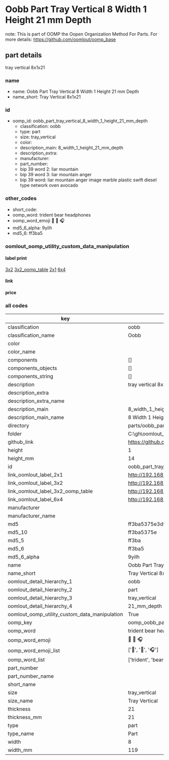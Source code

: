 # Oobb Part Tray Vertical 8 Width 1 Height 21 mm Depth  

note: This is part of OOMP the Oopen Organization Method For Parts. For more details: https://github.com/oomlout/oomp_base

##  part details
  



tray vertical 8x1x21



### name
* name: Oobb Part Tray Vertical 8 Width 1 Height 21 mm Depth
* name_short: Tray Vertical 8x1x21 
### id
* oomp_id: oobb_part_tray_vertical_8_width_1_height_21_mm_depth
  * classification: oobb
  * type: part
  * size: tray_vertical
  * color: 
  * description_main: 8_width_1_height_21_mm_depth
  * description_extra: 
  * manufacturer: 
  * part_number: 
  * bip 39 word 2: liar mountain
  * bip 39 word 3: liar mountain anger
  * bip 39 word: liar mountain anger image marble plastic swift diesel type network oven avocado

### other_codes
* short_code: 
* oomp_word: trident bear headphones
* oomp_word_emoji :trident: :bear: :headphones:
* md5_6_alpha: 9yilh
* md5_6: ff3ba5






### oomlout_oomp_utility_custom_data_manipulation
#### label print
[3x2](http://192.168.1.245:1112/?label=oomp%209yilh)
[3x2_oomp_table](http://192.168.1.108:1112/?label=oomp%209yilh)
[2x1](http://192.168.1.242:1112/?label=oomp%209yilh)
[6x4](http://192.168.1.55:1112/?label=oomp%209yilh)    

#### link

                              

#### price







### all codes 
| key | value |  
| --- | --- |  
| classification | oobb |  
| classification_name | Oobb |  
| color |  |  
| color_name |  |  
| components | [] |  
| components_objects | [] |  
| components_string | [] |  
| description | tray vertical 8x1x21 |  
| description_extra |  |  
| description_extra_name |  |  
| description_main | 8_width_1_height_21_mm_depth |  
| description_main_name | 8 Width 1 Height 21 mm Depth |  
| directory | parts/oobb_part_tray_vertical_8_width_1_height_21_mm_depth |  
| folder | C:\gh\oomlout_oobb_version_4_generated_parts\parts\oobb_part_tray_vertical_8_width_1_height_21_mm_depth |  
| github_link | https://github.com/oomlout/oomlout_oomp_part_src/tree/main/parts/oobb_part_tray_vertical_8_width_1_height_21_mm_depth |  
| height | 1 |  
| height_mm | 14 |  
| id | oobb_part_tray_vertical_8_width_1_height_21_mm_depth |  
| link_oomlout_label_2x1 | http://192.168.1.242:1112/?label=oomp%209yilh |  
| link_oomlout_label_3x2 | http://192.168.1.245:1112/?label=oomp%209yilh |  
| link_oomlout_label_3x2_oomp_table | http://192.168.1.108:1112/?label=oomp%209yilh |  
| link_oomlout_label_6x4 | http://192.168.1.55:1112/?label=oomp%209yilh |  
| manufacturer |  |  
| manufacturer_name |  |  
| md5 | ff3ba5375e3d9b7a9843d71411642406 |  
| md5_10 | ff3ba5375e |  
| md5_5 | ff3ba |  
| md5_6 | ff3ba5 |  
| md5_6_alpha | 9yilh |  
| name | Oobb Part Tray Vertical 8 Width 1 Height 21 mm Depth |  
| name_short | Tray Vertical 8x1x21  |  
| oomlout_detail_hierarchy_1 | oobb |  
| oomlout_detail_hierarchy_2 | part |  
| oomlout_detail_hierarchy_3 | tray_vertical |  
| oomlout_detail_hierarchy_4 | 21_mm_depth |  
| oomlout_oomp_utility_custom_data_manipulation | True |  
| oomp_key | oomp_oobb_part_tray_vertical_8_width_1_height_21_mm_depth |  
| oomp_word | trident bear headphones |  
| oomp_word_emoji | :trident: :bear: :headphones: |  
| oomp_word_emoji_list | [':trident:', ':bear:', ':headphones:'] |  
| oomp_word_list | ['trident', 'bear', 'headphones'] |  
| part_number |  |  
| part_number_name |  |  
| short_name |  |  
| size | tray_vertical |  
| size_name | Tray Vertical |  
| thickness | 21 |  
| thickness_mm | 21 |  
| type | part |  
| type_name | Part |  
| width | 8 |  
| width_mm | 119 |  
